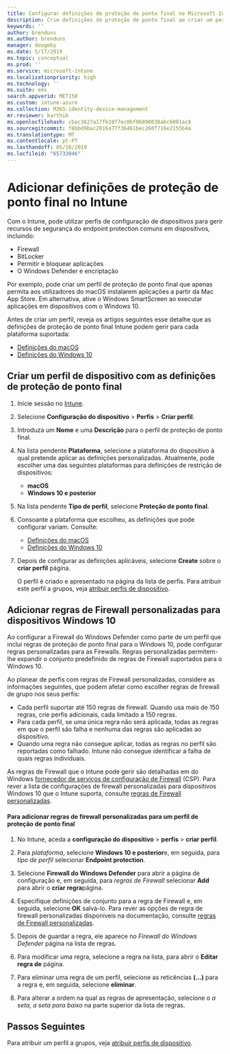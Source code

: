 ```yaml
---
title: Configurar definições de proteção de ponto final no Microsoft Intune – Azure | Microsoft Docs
description: Crie definições de proteção de ponto final ao criar um perfil de dispositivo com o Windows 10 ou macOS no Microsoft Intune.
keywords: ''
author: brenduns
ms.author: brenduns
manager: dougeby
ms.date: 5/17/2019
ms.topic: conceptual
ms.prod: ''
ms.service: microsoft-intune
ms.localizationpriority: high
ms.technology: ''
ms.suite: ems
search.appverid: MET150
ms.custom: intune-azure
ms.collection: M365-identity-device-management
mr.reviewer: karthib
ms.openlocfilehash: cbac3627a17fb28f7ec0bf06898038a6c6001ac8
ms.sourcegitcommit: f8bbd9bac2016a77f36461bec260f716e2155b4a
ms.translationtype: MT
ms.contentlocale: pt-PT
ms.lasthandoff: 05/16/2019
ms.locfileid: "65733046"
---
```

# <a name="add-endpoint-protection-settings-in-intune"></a>Adicionar definições de proteção de ponto final no Intune

Com o Intune, pode utilizar perfis de configuração de dispositivos para gerir recursos de segurança do endpoint protection comuns em dispositivos, incluindo:
- Firewall 
- BitLocker
- Permitir e bloquear aplicações  
- O Windows Defender e encriptação

Por exemplo, pode criar um perfil de proteção de ponto final que apenas permita aos utilizadores do macOS instalarem aplicações a partir da Mac App Store. Em alternativa, ative o Windows SmartScreen ao executar aplicações em dispositivos com o Windows 10.

Antes de criar um perfil, reveja os artigos seguintes esse detalhe que as definições de proteção de ponto final Intune podem gerir para cada plataforma suportada: 
   - [Definições do macOS](endpoint-protection-macos.md)
   - [Definições do Windows 10](endpoint-protection-windows-10.md)

## <a name="create-a-device-profile-containing-endpoint-protection-settings"></a>Criar um perfil de dispositivo com as definições de proteção de ponto final

1. Inicie sessão no [Intune](https://go.microsoft.com/fwlink/?linkid=20909).
3. Selecione **Configuração do dispositivo** > **Perfis** > **Criar perfil**.
4. Introduza um **Nome** e uma **Descrição** para o perfil de proteção de ponto final.
5. Na lista pendente **Plataforma**, selecione a plataforma do dispositivo à qual pretende aplicar as definições personalizadas. Atualmente, pode escolher uma das seguintes plataformas para definições de restrição de dispositivos:
   - **macOS**
   - **Windows 10 e posterior**
6. Na lista pendente **Tipo de perfil**, selecione **Proteção de ponto final**. 
7. Consoante a plataforma que escolheu, as definições que pode configurar variam. Consulte:
   - [Definições do macOS](endpoint-protection-macos.md)
   - [Definições do Windows 10](endpoint-protection-windows-10.md)  

8. Depois de configurar as definições aplicáveis, selecione **Create** sobre o **criar perfil** página.

   O perfil é criado e apresentado na página da lista de perfis. Para atribuir este perfil a grupos, veja [atribuir perfis de dispositivo](device-profile-assign.md).

## <a name="add-custom-firewall-rules-for-windows-10-devices"></a>Adicionar regras de Firewall personalizadas para dispositivos Windows 10  

Ao configurar a Firewall do Windows Defender como parte de um perfil que inclui regras de proteção de ponto final para o Windows 10, pode configurar regras personalizadas para as Firewalls. Regras personalizadas permitem-lhe expandir o conjunto predefinido de regras de Firewall suportados para o Windows 10.  

Ao planear de perfis com regras de Firewall personalizadas, considere as informações seguintes, que podem afetar como escolher regras de firewall de grupo nos seus perfis:  
- Cada perfil suportar até 150 regras de firewall. Quando usa mais de 150 regras, crie perfis adicionais, cada limitado a 150 regras.  
- Para cada perfil, se uma única regra não será aplicada, todas as regras em que o perfil são falha e nenhuma das regras são aplicadas ao dispositivo.  
- Quando uma regra não consegue aplicar, todas as regras no perfil são reportadas como falhado. Intune não consegue identificar a falha de quais regras individuais. 

As regras de Firewall que o Intune pode gerir são detalhadas em do Windows [fornecedor de serviços de configuração de Firewall]( https://docs.microsoft.com/windows/client-management/mdm/firewall-csp) (CSP). Para rever a lista de configurações de firewall personalizadas para dispositivos Windows 10 que o Intune suporta, consulte [regras de Firewall personalizadas](endpoint-protection-windows-10.md#custom-firewall-rules).   

#### <a name="to-add-custom-firewall-rules-to-an-endpoint-protection-profile"></a>Para adicionar regras de firewall personalizadas para um perfil de proteção de ponto final  

1. No Intune, aceda a **configuração do dispositivo** > **perfis** > **criar perfil**.  

2. Para *plataforma*, selecione **Windows 10 e posterior**e, em seguida, para *tipo de perfil* selecionar **Endpoint protection**.  

3. Selecione **Firewall do Windows Defender** para abrir a página de configuração e, em seguida, para *regras de Firewall* selecionar **Add** para abrir o **criar regra**página.  

4. Especifique definições de conjunto para a regra de Firewall e, em seguida, selecione **OK** salvá-lo. Para rever as opções de regra de firewall personalizadas disponíveis na documentação, consulte [regras de Firewall personalizadas](endpoint-protection-windows-10.md#custom-firewall-rules).  

5. Depois de guardar a regra, ele aparece no *Firewall do Windows Defender* página na lista de regras.  

6. Para modificar uma regra, selecione a regra na lista, para abrir o **Editar regra de** página.  

7. Para eliminar uma regra de um perfil, selecione as reticências **(...)**  para a regra e, em seguida, selecione **eliminar**.  

8. Para alterar a ordem na qual as regras de apresentação, selecione o *a seta, a seta para baixo* na parte superior da lista de regras.  





## <a name="next-steps"></a>Passos Seguintes  

Para atribuir um perfil a grupos, veja [atribuir perfis de dispositivo](device-profile-assign.md).
